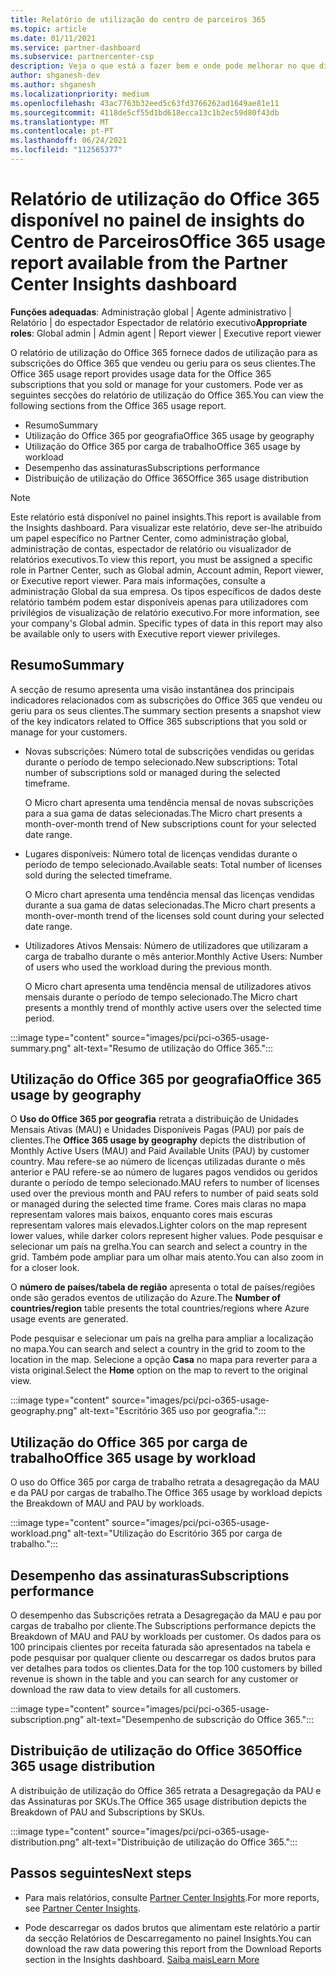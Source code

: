 ```yaml
---
title: Relatório de utilização do centro de parceiros 365
ms.topic: article
ms.date: 01/11/2021
ms.service: partner-dashboard
ms.subservice: partnercenter-csp
description: Veja o que está a fazer bem e onde pode melhorar no que diz respeito ao uso das subscrições do Office 365 que vende ou gere para os seus clientes.
author: shganesh-dev
ms.author: shganesh
ms.localizationpriority: medium
ms.openlocfilehash: 43ac7763b32eed5c63fd3766262ad1649ae81e11
ms.sourcegitcommit: 4118de5cf55d1bd618ecca13c1b2ec59d80f43db
ms.translationtype: MT
ms.contentlocale: pt-PT
ms.lasthandoff: 06/24/2021
ms.locfileid: "112565377"
---
```

# <a name="office-365-usage-report-available-from-the-partner-center-insights-dashboard"></a><span data-ttu-id="a1a0f-103">Relatório de utilização do Office 365 disponível no painel de insights do Centro de Parceiros</span><span class="sxs-lookup"><span data-stu-id="a1a0f-103">Office 365 usage report available from the Partner Center Insights dashboard</span></span>

<span data-ttu-id="a1a0f-104">**Funções adequadas**: Administração global | Agente administrativo | Relatório | do espectador Espectador de relatório executivo</span><span class="sxs-lookup"><span data-stu-id="a1a0f-104">**Appropriate roles**: Global admin | Admin agent | Report viewer | Executive report viewer</span></span>

<span data-ttu-id="a1a0f-105">O relatório de utilização do Office 365 fornece dados de utilização para as subscrições do Office 365 que vendeu ou geriu para os seus clientes.</span><span class="sxs-lookup"><span data-stu-id="a1a0f-105">The Office 365 usage report provides usage data for the Office 365 subscriptions that you sold or manage for your customers.</span></span> <span data-ttu-id="a1a0f-106">Pode ver as seguintes secções do relatório de utilização do Office 365.</span><span class="sxs-lookup"><span data-stu-id="a1a0f-106">You can view the following sections from the Office 365 usage report.</span></span>

- <span data-ttu-id="a1a0f-107">Resumo</span><span class="sxs-lookup"><span data-stu-id="a1a0f-107">Summary</span></span>
- <span data-ttu-id="a1a0f-108">Utilização do Office 365 por geografia</span><span class="sxs-lookup"><span data-stu-id="a1a0f-108">Office 365 usage by geography</span></span>
- <span data-ttu-id="a1a0f-109">Utilização do Office 365 por carga de trabalho</span><span class="sxs-lookup"><span data-stu-id="a1a0f-109">Office 365 usage by workload</span></span>
- <span data-ttu-id="a1a0f-110">Desempenho das assinaturas</span><span class="sxs-lookup"><span data-stu-id="a1a0f-110">Subscriptions performance</span></span>
- <span data-ttu-id="a1a0f-111">Distribuição de utilização do Office 365</span><span class="sxs-lookup"><span data-stu-id="a1a0f-111">Office 365 usage distribution</span></span>

 > [!NOTE]
 > <span data-ttu-id="a1a0f-112">Este relatório está disponível no painel insights.</span><span class="sxs-lookup"><span data-stu-id="a1a0f-112">This report is available from the Insights dashboard.</span></span> <span data-ttu-id="a1a0f-113">Para visualizar este relatório, deve ser-lhe atribuído um papel específico no Partner Center, como administração global, administração de contas, espectador de relatório ou visualizador de relatórios executivos.</span><span class="sxs-lookup"><span data-stu-id="a1a0f-113">To view this report, you must be assigned a specific role in Partner Center, such as Global admin, Account admin, Report viewer, or Executive report viewer.</span></span> <span data-ttu-id="a1a0f-114">Para mais informações, consulte a administração Global da sua empresa. Os tipos específicos de dados deste relatório também podem estar disponíveis apenas para utilizadores com privilégios de visualização de relatório executivo.</span><span class="sxs-lookup"><span data-stu-id="a1a0f-114">For more information, see your company's Global admin. Specific types of data in this report may also be available only to users with Executive report viewer privileges.</span></span>

## <a name="summary"></a><span data-ttu-id="a1a0f-115">Resumo</span><span class="sxs-lookup"><span data-stu-id="a1a0f-115">Summary</span></span>

<span data-ttu-id="a1a0f-116">A secção de resumo apresenta uma visão instantânea dos principais indicadores relacionados com as subscrições do Office 365 que vendeu ou geriu para os seus clientes.</span><span class="sxs-lookup"><span data-stu-id="a1a0f-116">The summary section presents a snapshot view of the key indicators related to Office 365 subscriptions that you sold or manage for your customers.</span></span>  

- <span data-ttu-id="a1a0f-117">Novas subscrições: Número total de subscrições vendidas ou geridas durante o período de tempo selecionado.</span><span class="sxs-lookup"><span data-stu-id="a1a0f-117">New subscriptions: Total number of subscriptions sold or managed during the selected timeframe.</span></span>

   <span data-ttu-id="a1a0f-118">O Micro chart apresenta uma tendência mensal de novas subscrições para a sua gama de datas selecionadas.</span><span class="sxs-lookup"><span data-stu-id="a1a0f-118">The Micro chart presents a month-over-month trend of New subscriptions count for your selected date range.</span></span>

- <span data-ttu-id="a1a0f-119">Lugares disponíveis: Número total de licenças vendidas durante o período de tempo selecionado.</span><span class="sxs-lookup"><span data-stu-id="a1a0f-119">Available seats: Total number of licenses sold during the selected timeframe.</span></span>

   <span data-ttu-id="a1a0f-120">O Micro chart apresenta uma tendência mensal das licenças vendidas durante a sua gama de datas selecionadas.</span><span class="sxs-lookup"><span data-stu-id="a1a0f-120">The Micro chart presents a month-over-month trend of the licenses sold count during your selected date range.</span></span>

- <span data-ttu-id="a1a0f-121">Utilizadores Ativos Mensais: Número de utilizadores que utilizaram a carga de trabalho durante o mês anterior.</span><span class="sxs-lookup"><span data-stu-id="a1a0f-121">Monthly Active Users: Number of users who used the workload during the previous month.</span></span> 

   <span data-ttu-id="a1a0f-122">O Micro chart apresenta uma tendência mensal de utilizadores ativos mensais durante o período de tempo selecionado.</span><span class="sxs-lookup"><span data-stu-id="a1a0f-122">The Micro chart presents a monthly trend of monthly active users over the selected time period.</span></span>

:::image type="content" source="images/pci/pci-o365-usage-summary.png" alt-text="Resumo de utilização do Office 365.":::

## <a name="office-365-usage-by-geography"></a><span data-ttu-id="a1a0f-124">Utilização do Office 365 por geografia</span><span class="sxs-lookup"><span data-stu-id="a1a0f-124">Office 365 usage by geography</span></span>

<span data-ttu-id="a1a0f-125">O **Uso do Office 365 por geografia** retrata a distribuição de Unidades Mensais Ativas (MAU) e Unidades Disponíveis Pagas (PAU) por país de clientes.</span><span class="sxs-lookup"><span data-stu-id="a1a0f-125">The **Office 365 usage by geography** depicts the distribution of Monthly Active Users (MAU) and Paid Available Units (PAU) by customer country.</span></span> <span data-ttu-id="a1a0f-126">Mau refere-se ao número de licenças utilizadas durante o mês anterior e PAU refere-se ao número de lugares pagos vendidos ou geridos durante o período de tempo selecionado.</span><span class="sxs-lookup"><span data-stu-id="a1a0f-126">MAU refers to number of licenses used over the previous month and PAU refers to number of paid seats sold or managed during the selected time frame.</span></span> <span data-ttu-id="a1a0f-127">Cores mais claras no mapa representam valores mais baixos, enquanto cores mais escuras representam valores mais elevados.</span><span class="sxs-lookup"><span data-stu-id="a1a0f-127">Lighter colors on the map represent lower values, while darker colors represent higher values.</span></span> <span data-ttu-id="a1a0f-128">Pode pesquisar e selecionar um país na grelha.</span><span class="sxs-lookup"><span data-stu-id="a1a0f-128">You can search and select a country in the grid.</span></span> <span data-ttu-id="a1a0f-129">Também pode ampliar para um olhar mais atento.</span><span class="sxs-lookup"><span data-stu-id="a1a0f-129">You can also zoom in for a closer look.</span></span>

<span data-ttu-id="a1a0f-130">O **número de países/tabela de região** apresenta o total de países/regiões onde são gerados eventos de utilização do Azure.</span><span class="sxs-lookup"><span data-stu-id="a1a0f-130">The **Number of countries/region** table presents the total countries/regions where Azure usage events are generated.</span></span>

<span data-ttu-id="a1a0f-131">Pode pesquisar e selecionar um país na grelha para ampliar a localização no mapa.</span><span class="sxs-lookup"><span data-stu-id="a1a0f-131">You can search and select a country in the grid to zoom to the location in the map.</span></span> <span data-ttu-id="a1a0f-132">Selecione a opção **Casa** no mapa para reverter para a vista original.</span><span class="sxs-lookup"><span data-stu-id="a1a0f-132">Select the **Home** option on the map to revert to the original view.</span></span>


:::image type="content" source="images/pci/pci-o365-usage-geography.png" alt-text="Escritório 365 uso por geografia.":::

## <a name="office-365-usage-by-workload"></a><span data-ttu-id="a1a0f-134">Utilização do Office 365 por carga de trabalho</span><span class="sxs-lookup"><span data-stu-id="a1a0f-134">Office 365 usage by workload</span></span>

<span data-ttu-id="a1a0f-135">O uso do Office 365 por carga de trabalho retrata a desagregação da MAU e da PAU por cargas de trabalho.</span><span class="sxs-lookup"><span data-stu-id="a1a0f-135">The Office 365 usage by workload depicts the Breakdown of MAU and PAU by workloads.</span></span>

:::image type="content" source="images/pci/pci-o365-usage-workload.png" alt-text="Utilização do Escritório 365 por carga de trabalho.":::

## <a name="subscriptions-performance"></a><span data-ttu-id="a1a0f-137">Desempenho das assinaturas</span><span class="sxs-lookup"><span data-stu-id="a1a0f-137">Subscriptions performance</span></span>

<span data-ttu-id="a1a0f-138">O desempenho das Subscrições retrata a Desagregação da MAU e pau por cargas de trabalho por cliente.</span><span class="sxs-lookup"><span data-stu-id="a1a0f-138">The Subscriptions performance depicts the Breakdown of MAU and PAU by workloads per customer.</span></span> <span data-ttu-id="a1a0f-139">Os dados para os 100 principais clientes por receita faturada são apresentados na tabela e pode pesquisar por qualquer cliente ou descarregar os dados brutos para ver detalhes para todos os clientes.</span><span class="sxs-lookup"><span data-stu-id="a1a0f-139">Data for the top 100 customers by billed revenue is shown in the table and you can search for any customer or download the raw data to view details for all customers.</span></span>

:::image type="content" source="images/pci/pci-o365-usage-subscription.png" alt-text="Desempenho de subscrição do Office 365.":::

## <a name="office-365-usage-distribution"></a><span data-ttu-id="a1a0f-141">Distribuição de utilização do Office 365</span><span class="sxs-lookup"><span data-stu-id="a1a0f-141">Office 365 usage distribution</span></span>

<span data-ttu-id="a1a0f-142">A distribuição de utilização do Office 365 retrata a Desagregação da PAU e das Assinaturas por SKUs.</span><span class="sxs-lookup"><span data-stu-id="a1a0f-142">The Office 365 usage distribution depicts the Breakdown of PAU and Subscriptions by SKUs.</span></span>

:::image type="content" source="images/pci/pci-o365-usage-distribution.png" alt-text="Distribuição de utilização do Office 365.":::

## <a name="next-steps"></a><span data-ttu-id="a1a0f-144">Passos seguintes</span><span class="sxs-lookup"><span data-stu-id="a1a0f-144">Next steps</span></span>

- <span data-ttu-id="a1a0f-145">Para mais relatórios, consulte [Partner Center Insights](partner-center-insights.md).</span><span class="sxs-lookup"><span data-stu-id="a1a0f-145">For more reports, see [Partner Center Insights](partner-center-insights.md).</span></span>

- <span data-ttu-id="a1a0f-146">Pode descarregar os dados brutos que alimentam este relatório a partir da secção Relatórios de Descarregamento no painel Insights.</span><span class="sxs-lookup"><span data-stu-id="a1a0f-146">You can download the raw data powering this report from the Download Reports section in the Insights dashboard.</span></span> [<span data-ttu-id="a1a0f-147">Saiba mais</span><span class="sxs-lookup"><span data-stu-id="a1a0f-147">Learn More</span></span>](pci-download-reports.md) 
